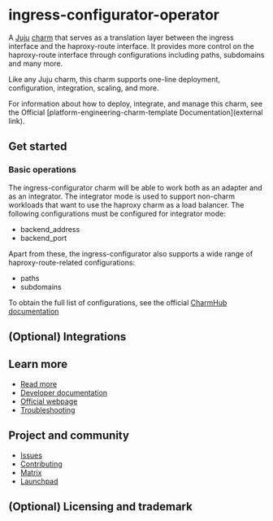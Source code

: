 # ingress-configurator-operator
<!-- Use this space for badges -->

A [Juju](https://juju.is/) [charm](https://juju.is/docs/olm/charmed-operators) that serves as a translation layer between the ingress interface and the haproxy-route interface. It provides more control on the haproxy-route interface through configurations including paths, subdomains and many more.

Like any Juju charm, this charm supports one-line deployment, configuration, integration, scaling, and more.

For information about how to deploy, integrate, and manage this charm, see the Official [platform-engineering-charm-template Documentation](external link).

## Get started
<!--If the charm already contains a relevant how-to guide or tutorial in its documentation,
use this section to link the documentation. You don’t need to duplicate documentation here.
If the tutorial is more complex than getting started, then provide brief descriptions of the
steps needed for the simplest possible deployment. Make sure to include software and hardware
prerequisites.

This section could be structured in the following way:

### Set up
<Steps for setting up the environment (e.g. via Multipass)>

### Deploy
<Steps for deploying the charm>

-->

### Basic operations
<!--Brief walkthrough of performing standard configurations or operations.

Use this section to provide information on important actions, required configurations, or
other operations the user should know about. You don’t need to list every action or configuration.
Use this section to link the Charmhub documentation for actions and configurations.

You may also want to link to the `charmcraft.yaml` file here.
-->
The ingress-configurator charm will be able to work both as an adapter and as an integrator. The integrator mode is used to support non-charm workloads that want to use the haproxy charm as a load balancer.
The following configurations must be configured for integrator mode:
- backend_address
- backend_port

Apart from these, the ingress-configurator also supports a wide range of haproxy-route-related configurations:
- paths
- subdomains

To obtain the full list of configurations, see the official [CharmHub documentation](https://charmhub.io/ingress-configurator)

## (Optional) Integrations
<!-- Information about particularly relevant interfaces, endpoints or libraries related to the
charm. For example, peer relation endpoints required by other charms for integration.

Otherwise, include a link the Charmhub documentation on integrations.
--> 

## Learn more
<!-- 
Provide a list of resources, including the official documentation, developer documentation,
an official website for the software and a troubleshooting guide. Note that this list is not
exhaustive or always relevant for every charm. If there is no official troubleshooting guide,
include a link to the relevant Matrix channel.
-->

* [Read more]() <!--Link to the charm's official documentation-->
* [Developer documentation]() <!--Link to any developer documentation-->
* [Official webpage]() <!--(Optional) Link to official upstream webpage/blog/marketing content--> 
* [Troubleshooting]() <!--(Optional) Link to a page or section about troubleshooting/FAQ-->

## Project and community
* [Issues]() <!--Link to GitHub issues (if applicable)-->
* [Contributing]() <!--Link to any contribution guides--> 
* [Matrix]() <!--Link to contact info (if applicable), e.g. Matrix channel-->
* [Launchpad]() <!--Link to Launchpad (if applicable)-->

## (Optional) Licensing and trademark

